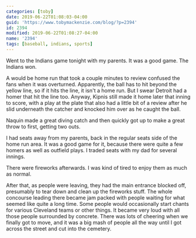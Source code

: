 ```yaml
---
categories: [toby]
date: 2019-06-22T01:08:03-04:00
guid: 'https://www.tobymackenzie.com/blog/?p=2394'
id: 2394
modified: 2019-06-22T01:08:27-04:00
name: '2394'
tags: [baseball, indians, sports]
---
```


Went to the Indians game tonight with my parents.  It was a good game.<!--more-->  The Indians won.

A would be home run that took a couple minutes to review confused the fans when it was overturned.  Apparently, the ball has to hit beyond the yellow line, so if it hits the line, it isn't a home run.  But I swear Detroit had a homer that hit the line too.  Anyway, Kipnis still made it home later that inning to score, with a play at the plate that also had a little bit of a review after he slid underneath the catcher and knocked him over as he caught the ball.

Naquin made a great diving catch and then quickly got up to make a great throw to first, getting two outs.

I had seats away from my parents, back in the regular seats side of the home run area.  It was a good game for it, because there were quite a few homers as well as outfield plays.  I traded seats with my dad for several innings.

There were fireworks afterwards.  I was kind of tired to enjoy them as much as normal.

After that, as people were leaving, they had the main entrance blocked off, presumably to tear down and clean up the fireworks stuff.  The whole concourse leading there became jam packed with people waiting for what seemed like quite a long time.  Some people would occasionally start chants for various Cleveland teams or other things.  It became very loud with all those people surrounded by concrete.  There was lots of cheering when we finally got to move, and it was a big mash of people all the way until I got across the street and cut into the cemetery.
